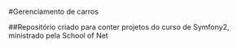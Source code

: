 #Gerenciamento de carros

##Repositório criado para conter projetos do curso de Symfony2, ministrado pela School of Net
